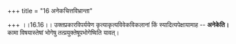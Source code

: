 +++
title = "16 अनेकचित्तविभ्रान्ता"

+++
।।16.16।। उक्तप्रकारविपर्ययेण कृत्याकृत्यविवेकविकलानां किं
स्यादित्यपेक्षायामाह -- **अनेकेति।** कामा विषयास्तेषां भोगेषु
तत्प्रयुक्तेषूपभोगेष्विति यावत्।
